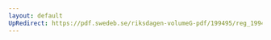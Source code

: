 ```yaml
---
layout: default
UpRedirect: https://pdf.swedeb.se/riksdagen-volumeG-pdf/199495/reg_199495_UbU.pdf
---
```

